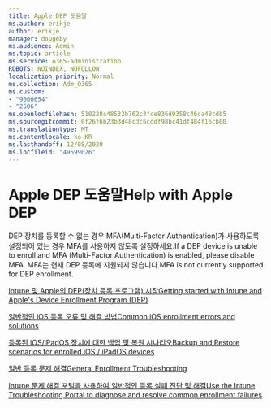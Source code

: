 ```yaml
---
title: Apple DEP 도움말
ms.author: erikje
author: erikje
manager: dougeby
ms.audience: Admin
ms.topic: article
ms.service: o365-administration
ROBOTS: NOINDEX, NOFOLLOW
localization_priority: Normal
ms.collection: Adm_O365
ms.custom:
- "9000654"
- "2506"
ms.openlocfilehash: 510228c48532b762c3fce836d9358c46ca48cdb5
ms.sourcegitcommit: 0f26f6b23b3d48c3c6cddf98bc41df484f16cb00
ms.translationtype: MT
ms.contentlocale: ko-KR
ms.lasthandoff: 12/08/2020
ms.locfileid: "49599026"
---
```

# <a name="help-with-apple-dep"></a><span data-ttu-id="0d02b-102">Apple DEP 도움말</span><span class="sxs-lookup"><span data-stu-id="0d02b-102">Help with Apple DEP</span></span>

<span data-ttu-id="0d02b-103">DEP 장치를 등록할 수 없는 경우 MFA(Multi-Factor Authentication)가 사용하도록 설정되어 있는 경우 MFA를 사용하지 않도록 설정하세요.</span><span class="sxs-lookup"><span data-stu-id="0d02b-103">If a DEP device is unable to enroll and MFA (Multi-Factor Authentication) is enabled, please disable MFA.</span></span> <span data-ttu-id="0d02b-104">MFA는 현재 DEP 등록에 지원되지 않습니다.</span><span class="sxs-lookup"><span data-stu-id="0d02b-104">MFA is not currently supported for DEP enrollment.</span></span>

[<span data-ttu-id="0d02b-105">Intune 및 Apple의 DEP(장치 등록 프로그램) 시작</span><span class="sxs-lookup"><span data-stu-id="0d02b-105">Getting started with Intune and Apple's Device Enrollment Program (DEP)</span></span>](https://docs.microsoft.com/intune/enrollment/device-enrollment-program-enroll-ios)

[<span data-ttu-id="0d02b-106">일반적인 iOS 등록 오류 및 해결 방법</span><span class="sxs-lookup"><span data-stu-id="0d02b-106">Common iOS enrollment errors and solutions</span></span>](https://docs.microsoft.com/intune/enrollment/troubleshoot-ios-enrollment-errors)

[<span data-ttu-id="0d02b-107">등록된 iOS/iPadOS 장치에 대한 백업 및 복원 시나리오</span><span class="sxs-lookup"><span data-stu-id="0d02b-107">Backup and Restore scenarios for enrolled iOS / iPadOS devices</span></span>](https://docs.microsoft.com/mem/intune/enrollment/backup-restore-ios)

[<span data-ttu-id="0d02b-108">일반 등록 문제 해결</span><span class="sxs-lookup"><span data-stu-id="0d02b-108">General Enrollment Troubleshooting</span></span>](https://docs.microsoft.com/intune/enrollment/troubleshoot-device-enrollment-in-intune)

[<span data-ttu-id="0d02b-109">Intune 문제 해결 포털을 사용하여 일반적인 등록 실패 진단 및 해결</span><span class="sxs-lookup"><span data-stu-id="0d02b-109">Use the Intune Troubleshooting Portal to diagnose and resolve common enrollment failures</span></span>](https://docs.microsoft.com/intune/fundamentals/help-desk-operators)
